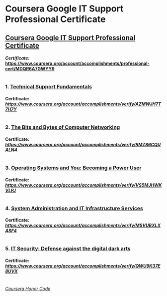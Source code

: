 
# Coursera Google IT Support Professional Certificate


## [Coursera Google IT Support Professional Certificate](https://www.coursera.org/professional-certificates/google-it-support)
####    *Certificate:* https://www.coursera.org/account/accomplishments/professional-cert/MDQR6A7GWYY9
#

### 1. [Technical Support Fundamentals](https://www.coursera.org/learn/technical-support-fundamentals?specialization=google-it-support)

####    **Certificate:** _https://www.coursera.org/account/accomplishments/verify/AZMWJH7T7H7Y_
#
### 2. [The Bits and Bytes of Computer Networking](https://www.coursera.org/learn/computer-networking?specialization=google-it-support)

####    **Certificate:** _https://www.coursera.org/account/accomplishments/verify/RMZ86CQUALN4_
#   
### 3. [Operating Systems and You: Becoming a Power User](https://www.coursera.org/learn/os-power-user?specialization=google-it-support)

####    **Certificate:** _https://www.coursera.org/account/accomplishments/verify/VS5MJHWKVLPJ_
#   
### 4. [System Administration and IT Infrastructure Services](https://www.coursera.org/learn/system-administration-it-infrastructure-services?specialization=google-it-support)

####    **Certificate:** _https://www.coursera.org/account/accomplishments/verify/MSVUBXLXASF4_
#
### 5. [IT Security: Defense against the digital dark arts](https://www.coursera.org/learn/it-security?specialization=google-it-support)

####    **Certificate:** _https://www.coursera.org/account/accomplishments/verify/QWU9K37E8UVX_
#


[*Coursera Honor Code*](https://www.coursera.support/s/article/209818863-Coursera-Honor-Code?language=en_US)
